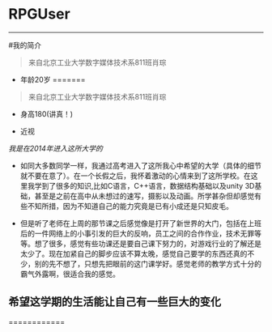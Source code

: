 # RPGUser

---------------------------------------------------

#我的简介

> 来自北京工业大学数字媒体技术系811班肖琮

* 年龄20岁
=======

> 来自北京工业大学数字媒体技术系811班肖琮

* 身高180(讲真！)

* 近视

*我是在2014年进入这所大学的*


* 如同大多数同学一样，我通过高考进入了这所我心中希望的大学（具体的细节就不要在意了）。在一个长假之后，我怀着激动的心情来到了这所学校。在这里我学到了很多的知识,比如C语言，C++语言，数据结构基础以及unity 3D基础，甚至是之前在高中从未想过的速写，摄影以及动画。所学甚杂但却感觉有些不知所措，因为不知道自己的能力究竟是已有小成还是只知皮毛。

* 但是听了老师在上周的那节课之后感觉像是打开了新世界的大门，包括在上班后的一件网络上的小事引发的巨大的反响，员工之间的合作作业，技术无罪等等。想了很多，感觉有些功课还是要自己课下努力的，对游戏行业的了解还是太少了。现在加紧自己的脚步应该不算太晚，感觉自己要学的东西还真的不少，别的先不想了，只想先把眼前的这门课学好。感觉老师的教学方式十分的霸气外露啊，很适合我的感觉。

## 希望这学期的生活能让自己有一些巨大的变化
============

